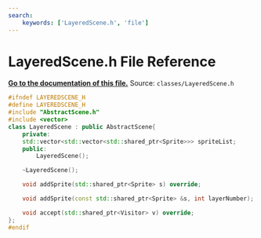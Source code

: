 ```yaml
---
search:
    keywords: ['LayeredScene.h', 'file']
---
```


# LayeredScene.h File Reference

**[Go to the documentation of this file.](_layered_scene_8h.md)**
Source: `classes/LayeredScene.h`

    
    
    
    
    
    
    
    
    
```cpp
#ifndef LAYEREDSCENE_H
#define LAYEREDSCENE_H
#include "AbstractScene.h"
#include <vector>
class LayeredScene : public AbstractScene{
    private:
    std::vector<std::vector<std::shared_ptr<Sprite>>> spriteList;
    public:
        LayeredScene();

    ~LayeredScene();

    void addSprite(std::shared_ptr<Sprite> s) override;

    void addSprite(const std::shared_ptr<Sprite> &s, int layerNumber);

    void accept(std::shared_ptr<Visitor> v) override;
};
#endif
```


    
  
